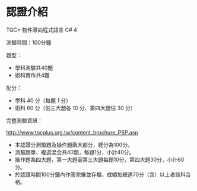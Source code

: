 # 認證介紹

TQC+ 物件導向程式語言 C# 4

測驗時間：100分鐘

題型：

* 學科測驗共40題
* 術科實作共4題

配分：

* 學科 40 分（每題 1 分）
* 術科 60 分（前三大題各 10 分、第四大題佔 30 分）

完整測驗資訊：

http://www.tqcplus.org.tw/content_brochure_PSP.asp

* 本認證分測驗題及操作題兩大部分，總分為100分。
* 測驗題單、複選混合共40題，每題1分，小計40分。
* 操作題為四大題，第一大題至第三大題每題10分，第四大題30分，小計60分。
* 於認證時間100分鐘內作答完畢並存檔，成績加總達70分（含）以上者該科合格。

